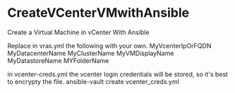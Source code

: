 # CreateVCenterVMwithAnsible
Create a Virtual Machine in vCenter With Ansible

Replace in vras.yml the following with your own.
MyVcenterIpOrFQDN
MyDatacenterName
MyClusterName
MyVMDisplayName
MyDatastoreName
MYFolderName

in vcenter-creds.yml the vcenter login credentials will be stored, so it's best to encrypty the file.
ansible-vault create vcenter_creds.yml
